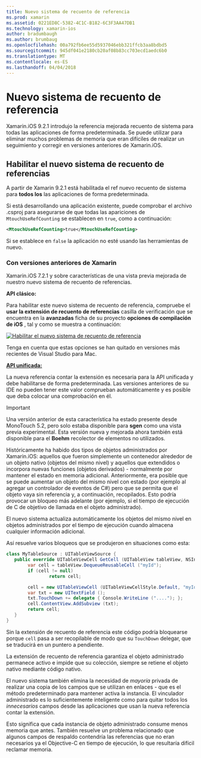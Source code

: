 ```yaml
---
title: Nuevo sistema de recuento de referencia
ms.prod: xamarin
ms.assetid: 0221ED8C-5382-4C1C-B182-6C3F3AA47DB1
ms.technology: xamarin-ios
author: bradumbaugh
ms.author: brumbaug
ms.openlocfilehash: 00a792fb6ee55d5937046ebb321ffcb3aa8bdbd5
ms.sourcegitcommit: 945df041e2180cb20af08b83cc703ecd1aedc6b0
ms.translationtype: MT
ms.contentlocale: es-ES
ms.lasthandoff: 04/04/2018
---
```

# <a name="new-reference-counting-system"></a>Nuevo sistema de recuento de referencia

Xamarin.iOS 9.2.1 introdujo la referencia mejorada recuento de sistema para todas las aplicaciones de forma predeterminada. Se puede utilizar para eliminar muchos problemas de memoria que eran difíciles de realizar un seguimiento y corregir en versiones anteriores de Xamarin.iOS.

## <a name="enabling-the-new-reference-counting-system"></a>Habilitar el nuevo sistema de recuento de referencias

A partir de Xamarin 9.2.1 está habilitada el ref nuevo recuento de sistema para **todos los** las aplicaciones de forma predeterminada.

Si está desarrollando una aplicación existente, puede comprobar el archivo .csproj para asegurarse de que todas las apariciones de `MtouchUseRefCounting` se establecen en `true`, como a continuación:

```xml
<MtouchUseRefCounting>true</MtouchUseRefCounting>
```

Si se establece en `false` la aplicación no esté usando las herramientas de nuevo.

### <a name="using-older-versions-of-xamarin"></a>Con versiones anteriores de Xamarin

Xamarin.iOS 7.2.1 y sobre características de una vista previa mejorada de nuestro nuevo sistema de recuento de referencias.

**API clásico:**

Para habilitar este nuevo sistema de recuento de referencia, compruebe el **usar la extensión de recuento de referencias** casilla de verificación que se encuentra en la **avanzadas** ficha de su proyecto **opciones de compilación de iOS** , tal y como se muestra a continuación: 

[![](newrefcount-images/image1.png "Habilitar el nuevo sistema de recuento de referencia")](newrefcount-images/image1.png#lightbox)

Tenga en cuenta que estas opciones se han quitado en versiones más recientes de Visual Studio para Mac.

 **[API unificada:](~/cross-platform/macios/unified/index.md)**

 La nueva referencia contar la extensión es necesaria para la API unificada y debe habilitarse de forma predeterminada. Las versiones anteriores de su IDE no pueden tener este valor comprueban automáticamente y es posible que deba colocar una comprobación en él.

    
> [!IMPORTANT]
> Una versión anterior de esta característica ha estado presente desde MonoTouch 5.2, pero solo estaba disponible para **sgen** como una vista previa experimental. Esta versión nueva y mejorada ahora también está disponible para el **Boehm** recolector de elementos no utilizados.


Históricamente ha habido dos tipos de objetos administrados por Xamarin.iOS: aquellos que fueron simplemente un contenedor alrededor de un objeto nativo (objetos del mismo nivel) y aquellos que extendidos o incorpora nuevas funciones (objetos derivados) - normalmente por mantener el estado en memoria adicional. Anteriormente, era posible que se puede aumentar un objeto del mismo nivel con estado (por ejemplo al agregar un controlador de eventos de C#) pero que se permita que el objeto vaya sin referencia y, a continuación, recopilados. Esto podría provocar un bloqueo más adelante (por ejemplo, si el tiempo de ejecución de C de objetivo de llamada en el objeto administrado).

El nuevo sistema actualiza automáticamente los objetos del mismo nivel en objetos administrados por el tiempo de ejecución cuando almacena cualquier información adicional.

Así resuelve varios bloqueos que se produjeron en situaciones como esta:

```csharp
class MyTableSource : UITableViewSource {
   public override UITableViewCell GetCell (UITableView tableView, NSIndexPath indexPath) {
        var cell = tableView.DequeueReusableCell ("myId");
        if (cell != null)
                return cell;

        cell = new UITableViewCell (UITableViewCellStyle.Default, "myId");
        var txt = new UITextField ();
        txt.TouchDown += delegate { Console.WriteLine ("...."); };
        cell.ContentView.AddSubview (txt);
        return cell;
   }
}
```

Sin la extensión de recuento de referencia este código podría bloquearse porque `cell` pasa a ser recopilable de modo que su `TouchDown` delegar, que se traducirá en un puntero a pendiente.

La extensión de recuento de referencia garantiza el objeto administrado permanece activo e impide que su colección, siempre se retiene el objeto nativo mediante código nativo.

El nuevo sistema también elimina la necesidad de *mayoría* privada de realizar una copia de los campos que se utilizan en enlaces - que es el método predeterminado para mantener activa la instancia. El vinculador administrado es lo suficientemente inteligente como para quitar todos los *innecesarios* campos desde las aplicaciones que usan la nueva referencia contar la extensión.

Esto significa que cada instancia de objeto administrado consume menos memoria que antes. También resuelve un problema relacionado que algunos campos de respaldo contendría las referencias que no eran necesarios ya el Objective-C en tiempo de ejecución, lo que resultaría difícil reclamar memoria.
